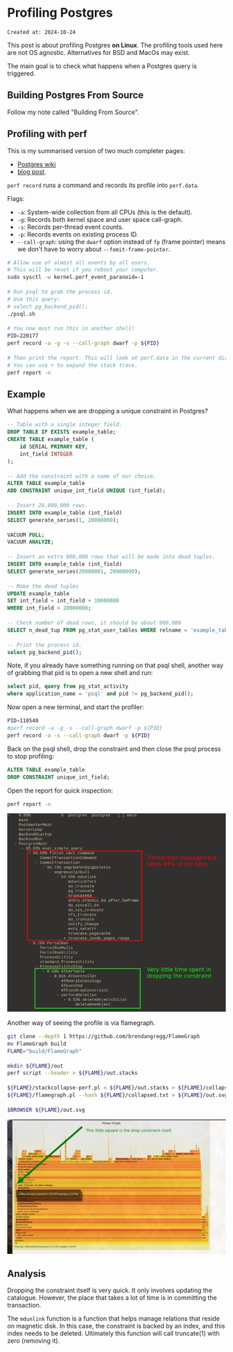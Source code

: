 # Profiling Postgres

```
Created at: 2024-10-24
```

This post is about profiling Postgres **on Linux**. The profiling tools used
here are not OS agnostic. Alternatives for BSD and MacOs may exist.

The main goal is to check what happens when a Postgres query is triggered.

## Building Postgres From Source

Follow my note called "Building From Source".

## Profiling with perf

This is my summarised version of two much completer pages:
- [Postgres wiki](https://wiki.postgresql.org/wiki/Profiling_with_perf)
- [blog post](https://web.archive.org/web/20220814090539/https://www.2ndquadrant.com/en/blog/tracing-postgresql-perf/).

`perf record` runs a command and records its profile into `perf.data`.

Flags:

- `-a`: System-wide collection from all CPUs (this is the default).
- `-g`: Records both kernel space and user space call-graph.
- `-s`: Records per-thread event counts.
- `-p`: Records events on existing process ID.
- `--call-graph`: using the `dwarf` option instead of `fp` (frame pointer)
  means we don't have to worry about `--fomit-frame-pointer`.

```sh
# Allow use of almost all events by all users.
# This will be reset if you reboot your computer.
sudo sysctl -w kernel.perf_event_paranoid=-1

# Run psql to grab the process id.
# Use this query:
# select pg_backend_pid();
./psql.sh

# You now must run this in another shell!
PID=220177
perf record -a -g -s --call-graph dwarf -p ${PID}

# Then print the report. This will look at perf.data in the current directory.
# You can use + to expand the stack trace.
perf report -n
```

## Example

What happens when we are dropping a unique constraint in Postgres?

```sql
-- Table with a single integer field.
DROP TABLE IF EXISTS example_table;
CREATE TABLE example_table (
    id SERIAL PRIMARY KEY,
    int_field INTEGER
);

-- Add the constraint with a name of our choice.
ALTER TABLE example_table
ADD CONSTRAINT unique_int_field UNIQUE (int_field);

-- Insert 20,000,000 rows.
INSERT INTO example_table (int_field)
SELECT generate_series(1, 20000000);

VACUUM FULL;
VACUUM ANALYZE;

-- Insert an extra 900,000 rows that will be made into dead tuples.
INSERT INTO example_table (int_field)
SELECT generate_series(20000001, 20900000);

-- Make the dead tuples
UPDATE example_table
SET int_field = int_field + 10000000
WHERE int_field > 20000000;

-- Check number of dead rows, it should be about 900,000
SELECT n_dead_tup FROM pg_stat_user_tables WHERE relname = 'example_table';

-- Print the process id.
select pg_backend_pid();
```

Note, if you already have something running on that psql shell, another way
of grabbing that pid is to open a new shell and run:

```sql
select pid, query from pg_stat_activity
where application_name = 'psql' and pid != pg_backend_pid();
```

Now open a new terminal, and start the profiler:

```sh
PID=110540
#perf record -a -g -s --call-graph dwarf -p ${PID}
perf record -a -s --call-graph dwarf -p ${PID}
```

Back on the psql shell, drop the constraint and then close the psql process to
stop profiling:

```sql
ALTER TABLE example_table
DROP CONSTRAINT unique_int_field;
```

Open the report for quick inspection:

```sh
perf report -n
```

![perf_drop_constraint.png](perf_drop_constraint.png)

Another way of seeing the profile is via flamegraph.

```sh
git clone --depth 1 https://github.com/brendangregg/FlameGraph
mv FlameGraph build
FLAME="build/FlameGraph"

mkdir ${FLAME}/out
perf script --header > ${FLAME}/out.stacks

${FLAME}/stackcollapse-perf.pl < ${FLAME}/out.stacks > ${FLAME}/collapsed.txt
${FLAME}/flamegraph.pl --hash ${FLAME}/collapsed.txt > ${FLAME}/out.svg

$BROWSER ${FLAME}/out.svg
```

![perf_drop_constraint_flame.png](perf_drop_constraint_flame.png)

## Analysis

Dropping the constraint itself is very quick. It only involves updating the
catalogue. However, the place that takes a lot of time is in committing the
transaction.

The `mdunlink` function is a function that helps manage relations that reside
on magnetic disk. In this case, the constraint is backed by an index, and this
index needs to be deleted. Ultimately this function will call truncate(1) with
zero (removing it).
